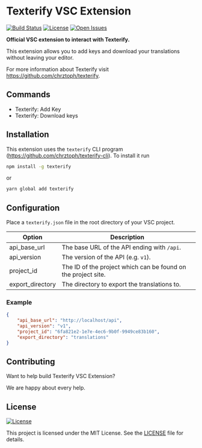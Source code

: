# Texterify VSC Extension

[![Build Status](https://travis-ci.org/chrztoph/texterify-vsc.svg?branch=master)](https://travis-ci.org/chrztoph/texterify-vsc) [![License](https://img.shields.io/github/license/chrztoph/texterify-vsc.svg)](https://img.shields.io/github/license/chrztoph/texterify-vsc.svg) [![Open Issues](https://img.shields.io/github/issues-raw/chrztoph/texterify-vsc.svg)](https://img.shields.io/github/issues-raw/chrztoph/texterify-vsc.svg)

**Official VSC extension to interact with Texterify.**

This extension allows you to add keys and download your translations without leaving your editor.

For more information about Texterify visit https://github.com/chrztoph/texterify.

## Commands

- Texterify: Add Key
- Texterify: Download keys

## Installation

This extension uses the `texterify` CLI program (https://github.com/chrztoph/texterify-cli). To install it run
```sh
npm install -g texterify
```
or
```sh
yarn global add texterify
```

## Configuration

Place a `texterify.json` file in the root directory of your VSC project.

| Option | Description |
| --- | --- |
| api_base_url | The base URL of the API ending with `/api`. |
| api_version | The version of the API (e.g. `v1`). |
| project_id | The ID of the project which can be found on the project site. |
| export_directory | The directory to export the translations to. |

### Example

```json
{
    "api_base_url": "http://localhost/api",
    "api_version": "v1",
    "project_id": "6fa821e2-1e7e-4ec6-9b0f-9949ce83b160",
    "export_directory": "translations"
}
```

## Contributing

Want to help build Texterify VSC Extension?

We are happy about every help.

## License

[![License](https://img.shields.io/github/license/chrztoph/texterify-vsc.svg)](https://img.shields.io/github/license/chrztoph/texterify-vsc.svg)

This project is licensed under the MIT License. See the [LICENSE](LICENSE) file for details.
